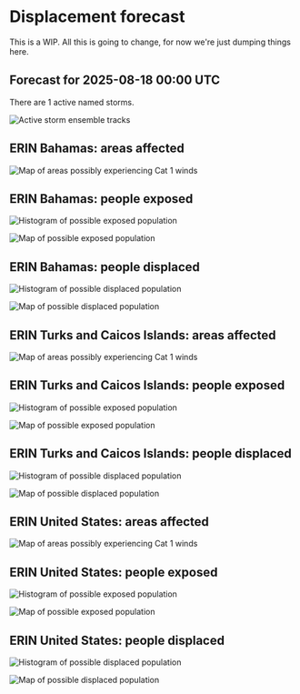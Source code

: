 # Displacement forecast

This is a WIP. All this is going to change, for now we're just dumping things here.

## Forecast for 2025-08-18 00:00 UTC

There are 1 active named storms.

![Active storm ensemble tracks](ECMWF_TC_tracks_20250818000000.png)


## ERIN Bahamas: areas affected

![Map of areas possibly experiencing Cat 1 winds](impact-map_TC_ECMWF_ens_ERIN_2025-08-18_00UTC_BHS_cat1.png)


## ERIN Bahamas: people exposed

![Histogram of possible exposed population](impact-histogram_TC_ECMWF_ens_ERIN_2025-08-18_00UTC_BHS_exposed.png)

![Map of possible exposed population](impact-map_TC_ECMWF_ens_ERIN_2025-08-18_00UTC_BHS_exposed.png)


## ERIN Bahamas: people displaced

![Histogram of possible displaced population](impact-histogram_TC_ECMWF_ens_ERIN_2025-08-18_00UTC_BHS_displaced.png)


![Map of possible displaced population](impact-map_TC_ECMWF_ens_ERIN_2025-08-18_00UTC_BHS_displaced.png)


## ERIN Turks and Caicos Islands: areas affected

![Map of areas possibly experiencing Cat 1 winds](impact-map_TC_ECMWF_ens_ERIN_2025-08-18_00UTC_TCA_cat1.png)


## ERIN Turks and Caicos Islands: people exposed

![Histogram of possible exposed population](impact-histogram_TC_ECMWF_ens_ERIN_2025-08-18_00UTC_TCA_exposed.png)

![Map of possible exposed population](impact-map_TC_ECMWF_ens_ERIN_2025-08-18_00UTC_TCA_exposed.png)


## ERIN Turks and Caicos Islands: people displaced

![Histogram of possible displaced population](impact-histogram_TC_ECMWF_ens_ERIN_2025-08-18_00UTC_TCA_displaced.png)


![Map of possible displaced population](impact-map_TC_ECMWF_ens_ERIN_2025-08-18_00UTC_TCA_displaced.png)


## ERIN United States: areas affected

![Map of areas possibly experiencing Cat 1 winds](impact-map_TC_ECMWF_ens_ERIN_2025-08-18_00UTC_USA_cat1.png)


## ERIN United States: people exposed

![Histogram of possible exposed population](impact-histogram_TC_ECMWF_ens_ERIN_2025-08-18_00UTC_USA_exposed.png)

![Map of possible exposed population](impact-map_TC_ECMWF_ens_ERIN_2025-08-18_00UTC_USA_exposed.png)


## ERIN United States: people displaced

![Histogram of possible displaced population](impact-histogram_TC_ECMWF_ens_ERIN_2025-08-18_00UTC_USA_displaced.png)


![Map of possible displaced population](impact-map_TC_ECMWF_ens_ERIN_2025-08-18_00UTC_USA_displaced.png)


